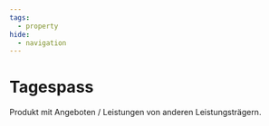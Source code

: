 ```yaml
---
tags:
  - property
hide:
  - navigation
---
```

# Tagespass


Produkt mit Angeboten / Leistungen von anderen Leistungsträgern.
